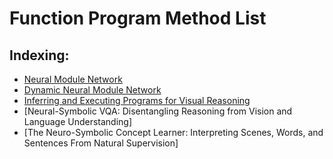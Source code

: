 # Function Program Method List

## Indexing:
- [Neural Module Network](#Neural-Module-Network)
- [Dynamic Neural Module Network](#Dynamic-Neural-Module-Network)
- [Inferring and Executing Programs for Visual Reasoning](#Inferring-and-Executing-Programs-for-Visual-Reasoning)
- [Neural-Symbolic VQA: Disentangling Reasoning from Vision and Language Understanding]
- [The Neuro-Symbolic Concept Learner: Interpreting Scenes, Words, and Sentences From Natural Supervision]
